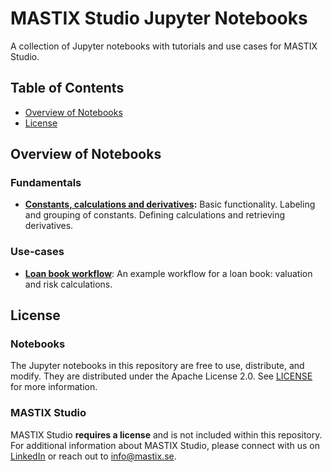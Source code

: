 # MASTIX Studio Jupyter Notebooks

A collection of Jupyter notebooks with tutorials and use cases for MASTIX Studio.

## Table of Contents

- [Overview of Notebooks](#overview-of-notebooks)
- [License](#license)

## Overview of Notebooks

### Fundamentals
- **[Constants, calculations and derivatives](./constants_calculations_derivatives.ipynb):**  Basic functionality. Labeling and grouping of constants. Defining calculations and retrieving derivatives.
<!-- 
- **[Functions](./constants_calculations_derivatives.ipynb):** Using built-in functions. Defining new functions.

### Applications
- **[Basics of change attribution analysis](./constants_calculations_derivatives.ipynb):** Explanining the changes in a simple calculation using the attribution tools.
-->
### Use-cases
- **[Loan book workflow](./analysis_of_loan_book.ipynb)**: An example workflow for a loan book: valuation and risk calculations.

## License

### Notebooks

The Jupyter notebooks in this repository are free to use, distribute, and modify. They are distributed under the Apache License 2.0. See [LICENSE](./LICENSE) for more information.

### MASTIX Studio

MASTIX Studio **requires a license** and is not included within this repository. For additional information about MASTIX Studio, please connect with us on [LinkedIn](https://www.linkedin.com/company/mastix) or reach out to [info@mastix.se](mailto:info@mastix.se).
